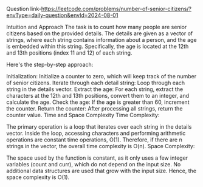Question link-https://leetcode.com/problems/number-of-senior-citizens/?envType=daily-question&envId=2024-08-01

Intuition and Approach
The task is to count how many people are senior citizens based on the provided details. The details are given as a vector of strings, where each string contains information about a person, and the age is embedded within this string. Specifically, the age is located at the 12th and 13th positions (index 11 and 12) of each string.

Here's the step-by-step approach:

Initialization: Initialize a counter to zero, which will keep track of the number of senior citizens.
Iterate through each detail string: Loop through each string in the details vector.
Extract the age: For each string, extract the characters at the 12th and 13th positions, convert them to an integer, and calculate the age.
Check the age: If the age is greater than 60, increment the counter.
Return the counter: After processing all strings, return the counter value.
Time and Space Complexity
Time Complexity:

The primary operation is a loop that iterates over each string in the details vector.
Inside the loop, accessing characters and performing arithmetic operations are constant time operations, O(1).
Therefore, if there are n strings in the vector, the overall time complexity is O(n).
Space Complexity:

The space used by the function is constant, as it only uses a few integer variables (count and curr), which do not depend on the input size.
No additional data structures are used that grow with the input size.
Hence, the space complexity is O(1).